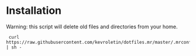Installation
============

Warning: this script will delete old files and directories from your home.

     curl https://raw.githubusercontent.com/kevroletin/dotfiles.mr/master/.mrconfig | sh -

